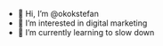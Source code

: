 - 👋 Hi, I’m @okokstefan
- 👀 I’m interested in digital marketing
- 🌱 I’m currently learning to slow down

<!---
okokstefan/okokstefan is a ✨ special ✨ repository because its `README.md` (this file) appears on your GitHub profile.
You can click the Preview link to take a look at your changes.
--->
